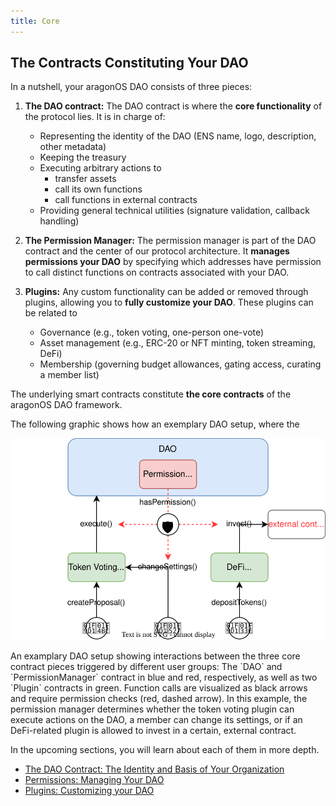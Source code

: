 ```yaml
---
title: Core
---
```


## The Contracts Constituting Your DAO

In a nutshell, your aragonOS DAO consists of three pieces:

1. **The DAO contract:** The DAO contract is where the **core functionality** of the protocol lies. It is in charge of:

   - Representing the identity of the DAO (ENS name, logo, description, other metadata)
   - Keeping the treasury
   - Executing arbitrary actions to
     - transfer assets
     - call its own functions
     - call functions in external contracts
   - Providing general technical utilities (signature validation, callback handling)

2. **The Permission Manager:** The permission manager is part of the DAO contract and the center of our protocol architecture. It **manages permissions your DAO** by specifying which addresses have permission to call distinct functions on contracts associated with your DAO.

3. **Plugins:** Any custom functionality can be added or removed through plugins, allowing you to **fully customize your DAO**. These plugins can be related to

   - Governance (e.g., token voting, one-person one-vote)
   - Asset management (e.g., ERC-20 or NFT minting, token streaming, DeFi)
   - Membership (governing budget allowances, gating access, curating a member list)

The underlying smart contracts constitute **the core contracts** of the aragonOS DAO framework.

The following graphic shows how an exemplary DAO setup, where the

<div class="center-column">

![Schematic depiction of the interaction between the DAO, the PermissionManager, and a Plugin contract.](dao-plugin.drawio.svg)

<p class="caption"> 
  An examplary DAO setup showing interactions between the three core contract pieces triggered by different user groups: The `DAO` and `PermissionManager` contract in blue and red, respectively, as well as two `Plugin` contracts in green. 
  Function calls are visualized as black arrows and require permission checks (red, dashed arrow). In this example, the permission manager determines whether the token voting plugin can execute actions on the DAO, a member can change its settings, or if an DeFi-related plugin is allowed to invest in a certain, external contract.
</p>

</div>

In the upcoming sections, you will learn about each of them in more depth.

- [The DAO Contract: The Identity and Basis of Your Organization](./01-dao/index.md)
- [Permissions: Managing Your DAO](./02-permissions/index.md)
- [Plugins: Customizing your DAO](./03-plugins/index.md)

